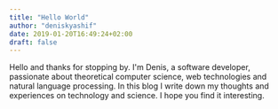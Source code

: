 ```yaml
---
title: "Hello World"
author: "deniskyashif"
date: 2019-01-20T16:49:24+02:00
draft: false
---
```


Hello and thanks for stopping by. I'm Denis, a software developer, passionate about theoretical computer science, web technologies and natural language processing. In this blog I write down my thoughts and experiences on technology and science. I hope you find it interesting.
